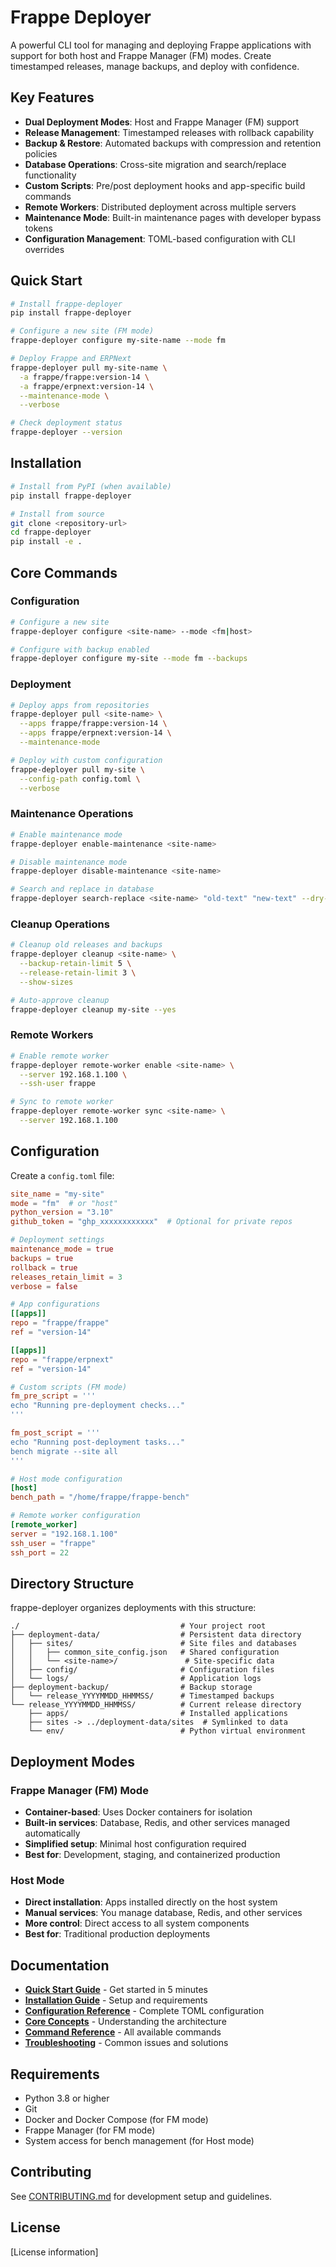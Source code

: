 # Frappe Deployer

A powerful CLI tool for managing and deploying Frappe applications with support for both host and Frappe Manager (FM) modes. Create timestamped releases, manage backups, and deploy with confidence.

## Key Features

- **Dual Deployment Modes**: Host and Frappe Manager (FM) support
- **Release Management**: Timestamped releases with rollback capability  
- **Backup & Restore**: Automated backups with compression and retention policies
- **Database Operations**: Cross-site migration and search/replace functionality
- **Custom Scripts**: Pre/post deployment hooks and app-specific build commands
- **Remote Workers**: Distributed deployment across multiple servers
- **Maintenance Mode**: Built-in maintenance pages with developer bypass tokens
- **Configuration Management**: TOML-based configuration with CLI overrides

## Quick Start

```bash
# Install frappe-deployer
pip install frappe-deployer

# Configure a new site (FM mode)
frappe-deployer configure my-site-name --mode fm

# Deploy Frappe and ERPNext
frappe-deployer pull my-site-name \
  -a frappe/frappe:version-14 \
  -a frappe/erpnext:version-14 \
  --maintenance-mode \
  --verbose

# Check deployment status
frappe-deployer --version
```

## Installation

```bash
# Install from PyPI (when available)
pip install frappe-deployer

# Install from source
git clone <repository-url>
cd frappe-deployer  
pip install -e .
```

## Core Commands

### Configuration
```bash
# Configure a new site
frappe-deployer configure <site-name> --mode <fm|host>

# Configure with backup enabled
frappe-deployer configure my-site --mode fm --backups
```

### Deployment
```bash
# Deploy apps from repositories
frappe-deployer pull <site-name> \
  --apps frappe/frappe:version-14 \
  --apps frappe/erpnext:version-14 \
  --maintenance-mode

# Deploy with custom configuration
frappe-deployer pull my-site \
  --config-path config.toml \
  --verbose
```

### Maintenance Operations
```bash
# Enable maintenance mode
frappe-deployer enable-maintenance <site-name>

# Disable maintenance mode  
frappe-deployer disable-maintenance <site-name>

# Search and replace in database
frappe-deployer search-replace <site-name> "old-text" "new-text" --dry-run
```

### Cleanup Operations
```bash
# Cleanup old releases and backups
frappe-deployer cleanup <site-name> \
  --backup-retain-limit 5 \
  --release-retain-limit 3 \
  --show-sizes

# Auto-approve cleanup
frappe-deployer cleanup my-site --yes
```

### Remote Workers
```bash
# Enable remote worker
frappe-deployer remote-worker enable <site-name> \
  --server 192.168.1.100 \
  --ssh-user frappe

# Sync to remote worker
frappe-deployer remote-worker sync <site-name> \
  --server 192.168.1.100
```

## Configuration

Create a `config.toml` file:

```toml
site_name = "my-site"
mode = "fm"  # or "host"
python_version = "3.10"
github_token = "ghp_xxxxxxxxxxxx"  # Optional for private repos

# Deployment settings
maintenance_mode = true
backups = true
rollback = true
releases_retain_limit = 3
verbose = false

# App configurations
[[apps]]
repo = "frappe/frappe"
ref = "version-14"

[[apps]]
repo = "frappe/erpnext"  
ref = "version-14"

# Custom scripts (FM mode)
fm_pre_script = '''
echo "Running pre-deployment checks..."
'''

fm_post_script = '''
echo "Running post-deployment tasks..."
bench migrate --site all
'''

# Host mode configuration
[host]
bench_path = "/home/frappe/frappe-bench"

# Remote worker configuration
[remote_worker]
server = "192.168.1.100"
ssh_user = "frappe"
ssh_port = 22
```

## Directory Structure

frappe-deployer organizes deployments with this structure:

```
./                                    # Your project root
├── deployment-data/                  # Persistent data directory
│   ├── sites/                        # Site files and databases
│   │   ├── common_site_config.json   # Shared configuration
│   │   └── <site-name>/               # Site-specific data
│   ├── config/                       # Configuration files  
│   └── logs/                         # Application logs
├── deployment-backup/                # Backup storage
│   └── release_YYYYMMDD_HHMMSS/      # Timestamped backups
└── release_YYYYMMDD_HHMMSS/          # Current release directory
    ├── apps/                         # Installed applications
    ├── sites -> ../deployment-data/sites  # Symlinked to data
    └── env/                          # Python virtual environment
```

## Deployment Modes

### Frappe Manager (FM) Mode
- **Container-based**: Uses Docker containers for isolation
- **Built-in services**: Database, Redis, and other services managed automatically  
- **Simplified setup**: Minimal host configuration required
- **Best for**: Development, staging, and containerized production

### Host Mode  
- **Direct installation**: Apps installed directly on the host system
- **Manual services**: You manage database, Redis, and other services
- **More control**: Direct access to all system components
- **Best for**: Traditional production deployments

## Documentation

- **[Quick Start Guide](docs/quick-start.md)** - Get started in 5 minutes
- **[Installation Guide](docs/installation.md)** - Setup and requirements  
- **[Configuration Reference](docs/configuration.md)** - Complete TOML configuration
- **[Core Concepts](docs/concepts.md)** - Understanding the architecture
- **[Command Reference](docs/commands/)** - All available commands
- **[Troubleshooting](docs/troubleshooting.md)** - Common issues and solutions

## Requirements

- Python 3.8 or higher
- Git
- Docker and Docker Compose (for FM mode)
- Frappe Manager (for FM mode)
- System access for bench management (for Host mode)

## Contributing

See [CONTRIBUTING.md](CONTRIBUTING.md) for development setup and guidelines.

## License

[License information]
